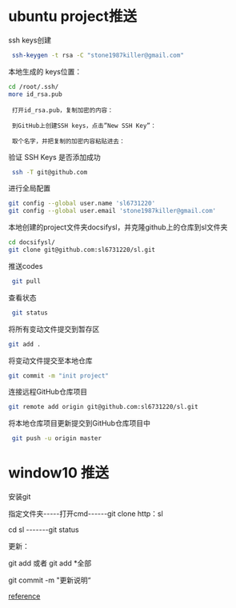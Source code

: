 # ubuntu project推送

ssh keys创建

```bash
 ssh-keygen -t rsa -C "stone1987killer@gmail.com"
```

本地生成的 keys位置：

```bash
cd /root/.ssh/
more id_rsa.pub
```

```
 打开id_rsa.pub，复制加密的内容： 

 到GitHub上创建SSH keys，点击”New SSH Key”： 

 取个名字，并把复制的加密内容粘贴进去：
```

 验证 SSH Keys 是否添加成功 

```bash
 ssh -T git@github.com 
```

 进行全局配置 

```bash
git config --global user.name 'sl6731220'
git config --global user.email 'stone1987killer@gmail.com'
```

本地创建的project文件夹docsifysl，并克隆github上的仓库到sl文件夹

```bash
cd docsifysl/
git clone git@github.com:sl6731220/sl.git
```

推送codes

```bash
 git pull
```

 查看状态 

```bash
 git status
```

 将所有变动文件提交到暂存区 

```bash
git add .
```

 将变动文件提交至本地仓库 

```bash
git commit -m "init project"
```

 连接远程GitHub仓库项目 

```bash
git remote add origin git@github.com:sl6731220/sl.git
```

 将本地仓库项目更新提交到GitHub仓库项目中 

```bash
 git push -u origin master
```



# window10  推送

安装git

指定文件夹-----打开cmd------git clone http：sl

cd sl -------git status

更新：

git add 或者 git add *全部

git commit -m "更新说明“





[reference](https://www.jianshu.com/p/803be5f58caf)